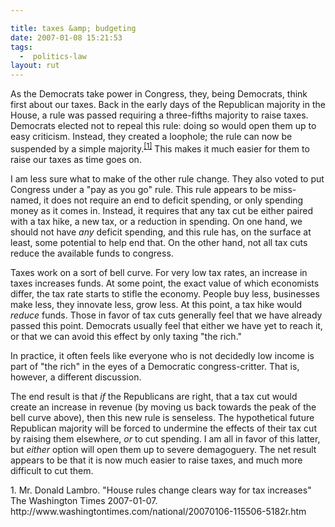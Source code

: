```yaml
---

title: taxes &amp; budgeting
date: 2007-01-08 15:21:53
tags:
  -  politics-law
layout: rut
---
```


As the Democrats take power in Congress, they, being Democrats, think first about our taxes.  Back in the early days of the Republican majority in the House, a rule was passed requiring a three-fifths majority to raise taxes.  Democrats elected not to repeal this rule: doing so would open them up to easy criticism.  Instead, they created a loophole; the rule can now be suspended by a simple majority.<sup>[\[1\]][ref1]</sup>  This makes it much easier for them to raise our taxes as time goes on.

I am less sure what to make of the other rule change.  They also voted to put Congress under a "pay as you go" rule.  This rule appears to be miss-named, it does not require an end to deficit spending, or only spending money as it comes in.  Instead, it requires that any tax cut be either paired with a tax hike, a new tax, or a reduction in spending.  On one hand, we should not have *any* deficit spending, and this rule has, on the surface at least, some potential to help end that.   On the other hand, not all tax cuts reduce the available funds to congress.

Taxes work on a sort of bell curve.  For very low tax rates, an increase in taxes increases funds.  At some point, the exact value of which economists differ, the tax rate starts to stifle the economy.  People buy less, businesses make less, they innovate less, grow less.  At this point, a tax hike would *reduce* funds.  Those in favor of tax cuts generally feel that we have already passed this point.  Democrats usually feel that either we have yet to reach it, or that we can avoid this effect by only taxing "the rich."

In practice, it often feels like everyone who is not decidedly low income is part of "the rich" in the eyes of a Democratic congress-critter.  That is, however, a different discussion.

The end result is that *if* the Republicans are right, that a tax cut would create an increase in revenue (by moving us back towards the peak of the bell curve above), then this new rule is senseless.  The hypothetical future Republican majority will be forced to undermine the effects of their tax cut by raising them elsewhere, *or* to cut spending.  I am all in favor of this latter, but *either* option will open them up to severe demagoguery.  The net result appears to be that it is now much easier to raise taxes, and much more difficult to cut them. 

<div markdown="1" class="postrefs">
1. Mr. Donald Lambro.  "House rules change clears way for tax increases" The Washington Times 2007-01-07.  http://www.washingtontimes.com/national/20070106-115506-5182r.htm
</div>

[ref1]: http://www.washingtontimes.com/national/20070106-115506-5182r.htm "House rules change clears way for tax increases"

